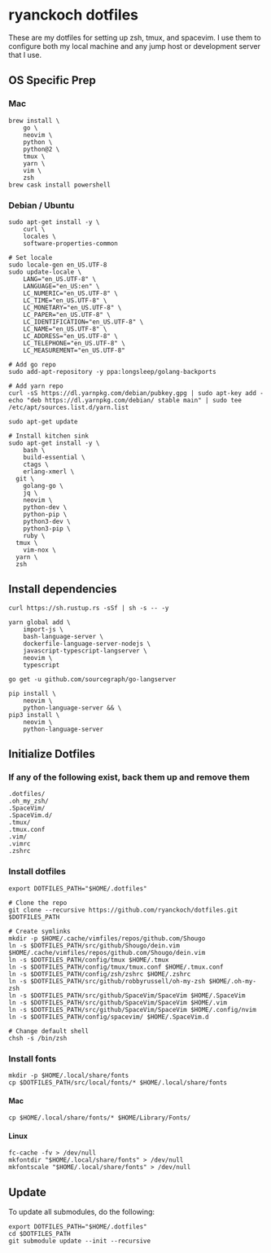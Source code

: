 # ryanckoch dotfiles
These are my dotfiles for setting up zsh, tmux, and spacevim. I use them to configure both my local machine and any jump host or development server that I use.

## OS Specific Prep

### Mac
```
brew install \
    go \
    neovim \
    python \
    python@2 \
    tmux \
    yarn \
    vim \
    zsh
brew cask install powershell
```

### Debian / Ubuntu
```
sudo apt-get install -y \
	curl \
	locales \
	software-properties-common

# Set locale
sudo locale-gen en_US.UTF-8
sudo update-locale \
	LANG="en_US.UTF-8" \
	LANGUAGE="en_US:en" \
	LC_NUMERIC="en_US.UTF-8" \
	LC_TIME="en_US.UTF-8" \
	LC_MONETARY="en_US.UTF-8" \
	LC_PAPER="en_US.UTF-8" \
	LC_IDENTIFICATION="en_US.UTF-8" \
	LC_NAME="en_US.UTF-8" \
	LC_ADDRESS="en_US.UTF-8" \
	LC_TELEPHONE="en_US.UTF-8" \
	LC_MEASUREMENT="en_US.UTF-8"

# Add go repo
sudo add-apt-repository -y ppa:longsleep/golang-backports

# Add yarn repo
curl -sS https://dl.yarnpkg.com/debian/pubkey.gpg | sudo apt-key add -
echo "deb https://dl.yarnpkg.com/debian/ stable main" | sudo tee /etc/apt/sources.list.d/yarn.list

sudo apt-get update

# Install kitchen sink
sudo apt-get install -y \
	bash \
	build-essential \
	ctags \
	erlang-xmerl \
  git \
	golang-go \
	jq \
	neovim \
	python-dev \
	python-pip \
	python3-dev \
	python3-pip \
	ruby \
  tmux \
	vim-nox \
  yarn \
  zsh
```

## Install dependencies
```
curl https://sh.rustup.rs -sSf | sh -s -- -y

yarn global add \
	import-js \
	bash-language-server \
	dockerfile-language-server-nodejs \
	javascript-typescript-langserver \
    neovim \
    typescript

go get -u github.com/sourcegraph/go-langserver

pip install \
	neovim \
	python-language-server && \
pip3 install \
	neovim \
	python-language-server
```

## Initialize Dotfiles
### If any of the following exist, back them up and remove them
```
.dotfiles/
.oh_my_zsh/
.SpaceVim/
.SpaceVim.d/
.tmux/
.tmux.conf
.vim/
.vimrc
.zshrc
```

### Install dotfiles
```
export DOTFILES_PATH="$HOME/.dotfiles"

# Clone the repo
git clone --recursive https://github.com/ryanckoch/dotfiles.git $DOTFILES_PATH

# Create symlinks
mkdir -p $HOME/.cache/vimfiles/repos/github.com/Shougo
ln -s $DOTFILES_PATH/src/github/Shougo/dein.vim $HOME/.cache/vimfiles/repos/github.com/Shougo/dein.vim
ln -s $DOTFILES_PATH/config/tmux $HOME/.tmux
ln -s $DOTFILES_PATH/config/tmux/tmux.conf $HOME/.tmux.conf
ln -s $DOTFILES_PATH/config/zsh/zshrc $HOME/.zshrc
ln -s $DOTFILES_PATH/src/github/robbyrussell/oh-my-zsh $HOME/.oh-my-zsh
ln -s $DOTFILES_PATH/src/github/SpaceVim/SpaceVim $HOME/.SpaceVim
ln -s $DOTFILES_PATH/src/github/SpaceVim/SpaceVim $HOME/.vim
ln -s $DOTFILES_PATH/src/github/SpaceVim/SpaceVim $HOME/.config/nvim
ln -s $DOTFILES_PATH/config/spacevim/ $HOME/.SpaceVim.d

# Change default shell
chsh -s /bin/zsh
```

### Install fonts

```
mkdir -p $HOME/.local/share/fonts
cp $DOTFILES_PATH/src/local/fonts/* $HOME/.local/share/fonts
```

#### Mac
```
cp $HOME/.local/share/fonts/* $HOME/Library/Fonts/
```

#### Linux
```
fc-cache -fv > /dev/null
mkfontdir "$HOME/.local/share/fonts" > /dev/null
mkfontscale "$HOME/.local/share/fonts" > /dev/null
```

## Update
To update all submodules, do the following:
```
export DOTFILES_PATH="$HOME/.dotfiles"
cd $DOTFILES_PATH
git submodule update --init --recursive
```

